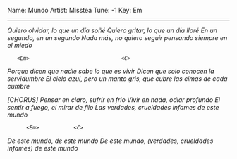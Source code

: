 Name: Mundo
Artist: Misstea
Tune: -1
Key: Em

---

<Em>                      <C>
Quiero olvidar, lo que un día soñé 
<G>                      <B7> 
Quiero gritar, lo que un día lloré
        <Em>           <C>
En un segundo, en un segundo 
<G>          <B7>
Nada más, no quiero seguir pensando siempre
	  <Em>   <C><G><B7>
en el miedo

       <Em>                             <C>
Porque dicen que nadie sabe lo que es vivir
<G>                            <B7>
Dicen que solo conocen la servidumbre
   <Em>                <C>
El cielo azul, pero un manto gris,
    <G>                       <B7>
que cubre las cimas de cada cumbre

[CHORUS]
          <Em>                 <C>
Pensar en claro, sufrir en frio
         <G>            <B7>
Vivir en nada, odiar profundo
      <Em>              <C>
El sentir a fuego, el mirar de filo
       <G>                                 <B7> 
Las verdades, crueldades infames de este mundo



          <Em>           <C>
De este mundo, de este mundo
          <G>                                           <B7>
De este mundo, (verdades, crueldades infames) de este mundo

